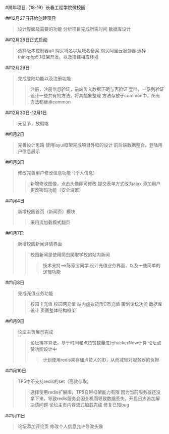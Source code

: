 #跨年项目（18-19）长春工程学院微校园

##12月27日开始创建项目
>设计界面及需要的功能
>分析项目完成所需时间
>数据库设计

##12月28日正式启动
>选择版本控制器git
>购买域名以及域名备案
>购买阿里云服务器
>选择thinkphp5.1框架开发，以及搭建相应环境

##12月29日
>完成登陆功能以及注册功能
>>注册，注册信息验证，前端传入数据正确与否验证
>>登陆，一系列验证
>设计一些共有的方法，将其抽象整理
>>方法存放于common中，所有方法都继承common

##12月30日-12月1日
>元旦节，放假咯

##1月2日
>完善设计思路
>使用layui框架完成项目外框的设计
>前后端数据整合，登陆用户信息展示

##1月3日
>修改完善用户修改信息功能（个人信息）
>>新增修改图像，点击头像即可修改
>>提交表单方式改为ajax
>添加用户更改密码功能（安全设置）

##1月4日
>新增校园首页（新闻页）模块
>>采用流加载模式翻页

##1月7日
>新增校园新闻详情界面
>>校园新闻是使用爬虫爬取学校的站内新闻
>>>技术支持==>陈家宝同学
>设计充值业务界面，以及一些简单的逻辑功能

##1月8日
>完成充值业务功能
>>校园卡充值
>>校园网充值
>>站内虚拟货币C币充值
>策划论坛功能
>>数据库设计
>>页面整体结构框架

##1月9日
>论坛主页展示完成
>>论坛排序算法，基于时间和点赞赞数量进行hackerNew计算
>>论坛点赞功能设计中
>>>计划使用redis来存储点赞人的ID，从而减轻对服务器的负担

##1月10日
>TP5中不支持redis的set（高效存取）
>>选择使用redis扩展库，TP5自带框架能力有限
>>因为当前服务器还没拿下来，导致redis服务会因关机而导致数据丢失，开启日志追加解决该问题
>论坛主页内容流式加载完成
>>修复已知bug

##1月11日
>论坛添加评论页
>修改个人信息允许修改头像
